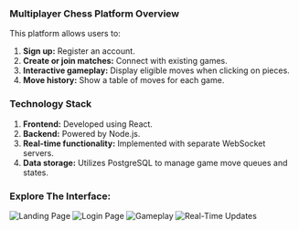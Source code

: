 ### Multiplayer Chess Platform Overview

This platform allows users to:

1. **Sign up:** Register an account.
2. **Create or join matches:** Connect with existing games.
3. **Interactive gameplay:** Display eligible moves when clicking on pieces.
4. **Move history:** Show a table of moves for each game.

### Technology Stack

1. **Frontend:** Developed using React.
2. **Backend:** Powered by Node.js.
3. **Real-time functionality:** Implemented with separate WebSocket servers.
4. **Data storage:** Utilizes PostgreSQL to manage game move queues and states.

### Explore The Interface:

![Landing Page](<Screenshot 2024-07-05 at 6.00.18 PM.png>"Landing Page")
![Login Page](<Screenshot 2024-07-05 at 6.00.37 PM.png>"Login Page")
![Gameplay](<Screenshot 2024-07-05 at 6.02.01 PM.png>"Gameplay")
![Real-Time Updates](<Screenshot 2024-07-05 at 7.06.48 PM.png>"Real-Time Updates")

